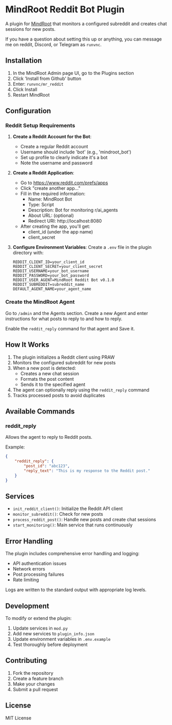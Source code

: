 # MindRoot Reddit Bot Plugin

A plugin for [MindRoot](https://github.com/runvnc/mindroot) that monitors a configured subreddit and creates chat sessions for new posts.

If you have a question about setting this up or anything, you can message me on reddit, Discord, or Telegram as `runvnc`.

## Installation

1. In the MindRoot Admin page UI, go to the Plugins section
2. Click 'Install from Github' button
3. Enter: `runvnc/mr_reddit`
4. Click Install
5. Restart MindRoot

## Configuration

### Reddit Setup Requirements

1. **Create a Reddit Account for the Bot**:
   - Create a regular Reddit account
   - Username should include 'bot' (e.g., 'mindroot_bot')
   - Set up profile to clearly indicate it's a bot
   - Note the username and password

2. **Create a Reddit Application**:
   - Go to https://www.reddit.com/prefs/apps
   - Click "create another app..."
   - Fill in the required information:
     - Name: MindRoot Bot
     - Type: Script
     - Description: Bot for monitoring r/ai_agents
     - About URL: (optional)
     - Redirect URI: http://localhost:8080
   - After creating the app, you'll get:
     - client_id (under the app name)
     - client_secret

3. **Configure Environment Variables**:
   Create a `.env` file in the plugin directory with:
   ```
   REDDIT_CLIENT_ID=your_client_id
   REDDIT_CLIENT_SECRET=your_client_secret
   REDDIT_USERNAME=your_bot_username
   REDDIT_PASSWORD=your_bot_password
   REDDIT_USER_AGENT=MindRoot Reddit Bot v0.1.0
   REDDIT_SUBREDDIT=subreddit_name
   DEFAULT_AGENT_NAME=your_agent_name
   ```
### Create the MindRoot Agent

Go to `/admin` and the Agents section. Create a new Agent and enter instructions
for what posts to reply to and how to reply.

Enable the `reddit_reply` command for that agent and Save it.

## How It Works

1. The plugin initializes a Reddit client using PRAW
2. Monitors the configured subreddit for new posts
3. When a new post is detected:
   - Creates a new chat session
   - Formats the post content
   - Sends it to the specified agent
4. The agent can optionally reply using the `reddit_reply` command
5. Tracks processed posts to avoid duplicates

## Available Commands

### reddit_reply
Allows the agent to reply to Reddit posts.

Example:
```json
{
    "reddit_reply": {
        "post_id": "abc123",
        "reply_text": "This is my response to the Reddit post."
    }
}
```

## Services

- `init_reddit_client()`: Initialize the Reddit API client
- `monitor_subreddit()`: Check for new posts
- `process_reddit_post()`: Handle new posts and create chat sessions
- `start_monitoring()`: Main service that runs continuously

## Error Handling

The plugin includes comprehensive error handling and logging:
- API authentication issues
- Network errors
- Post processing failures
- Rate limiting

Logs are written to the standard output with appropriate log levels.

## Development

To modify or extend the plugin:

1. Update services in `mod.py`
2. Add new services to `plugin_info.json`
3. Update environment variables in `.env.example`
4. Test thoroughly before deployment

## Contributing

1. Fork the repository
2. Create a feature branch
3. Make your changes
4. Submit a pull request

## License

MIT License
